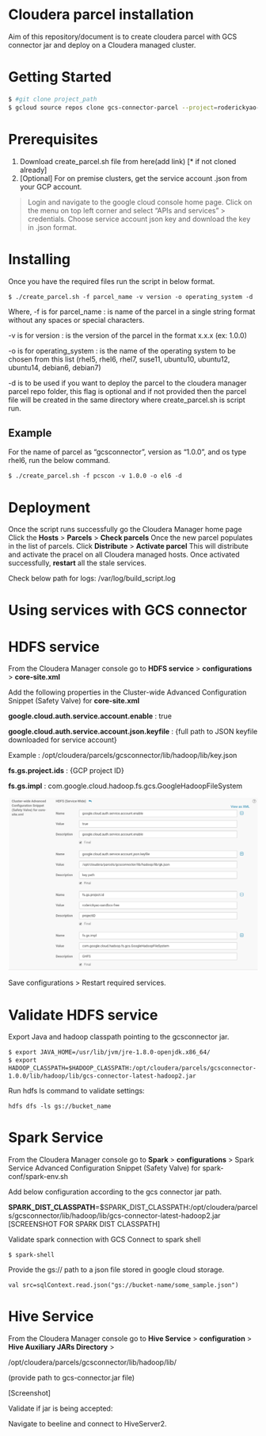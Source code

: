 # Cloudera parcel installation

Aim of this repository/document is to create cloudera parcel with GCS connector jar and deploy on a Cloudera managed cluster.

# Getting Started

```sh
$ #git clone project_path
$ gcloud source repos clone gcs-connector-parcel --project=roderickyao-sandbox-free
```
# Prerequisites
1. Download create_parcel.sh file from here(add link) [* if not cloned already]
2. [Optional] For on premise clusters, get the service account .json from your GCP account.


>Login and navigate to the google cloud console home page.
>Click on the menu on top left corner and select “APIs and services” > credentials.
>Choose service account json key and download the key in .json format.

# Installing
Once you have the required files run the script in below format.
```
$ ./create_parcel.sh -f parcel_name -v version -o operating_system -d 
```

Where,
-f is for parcel_name : is name of the parcel in a single string format without any spaces or special characters.

-v is for version : is the version of the parcel in the format x.x.x (ex: 1.0.0)

-o is for operating_system : is the name of the operating system to be chosen from this list (rhel5, rhel6, rhel7, suse11, ubuntu10, ubuntu12, ubuntu14, debian6, debian7)

-d is to be used if you want to deploy the parcel to the cloudera manager parcel repo folder, this flag is optional and if not provided then the parcel file will be created in the same directory where create_parcel.sh is script run.

Example
------
For the name of parcel as “gcsconnector”, version as “1.0.0”, and os type rhel6, run the below command.
```
$ ./create_parcel.sh -f pcscon -v 1.0.0 -o el6 -d
```

# Deployment
Once the script runs successfully go the Cloudera Manager home page
Click the **Hosts** > **Parcels** > **Check parcels**
Once the new parcel populates in the list of parcels.
Click **Distribute** > **Activate parcel**
This will distribute and activate the pracel on all Cloudera managed hosts.
Once activated successfully, **restart** all the stale services.

Check below path for logs:
/var/log/build_script.log


# Using services with GCS connector

# HDFS service
From the Cloudera Manager console go to **HDFS service** > **configurations** > **core-site.xml** 

Add the following properties in the Cluster-wide Advanced Configuration Snippet (Safety Valve) for **core-site.xml** 

**google.cloud.auth.service.account.enable** : true


**google.cloud.auth.service.account.json.keyfile** : {full path to JSON keyfile downloaded for service account}


Example : 
/opt/cloudera/parcels/gcsconnector/lib/hadoop/lib/key.json


**fs.gs.project.ids** : {GCP project ID}


**fs.gs.impl** : com.google.cloud.hadoop.fs.gcs.GoogleHadoopFileSystem

![alt text](https://github.com/haaris292/cparcel/blob/master/Screen%20Shot%202018-10-04%20at%209.56.59%20PM.png)


Save configurations > Restart required services.

# Validate HDFS service
Export Java and hadoop classpath pointing to the gcsconnector jar.
```
$ export JAVA_HOME=/usr/lib/jvm/jre-1.8.0-openjdk.x86_64/
$ export HADOOP_CLASSPATH=$HADOOP_CLASSPATH:/opt/cloudera/parcels/gcsconnector-1.0.0/lib/hadoop/lib/gcs-connector-latest-hadoop2.jar
```

Run hdfs ls command to validate settings:
```
hdfs dfs -ls gs://bucket_name
```

# Spark Service
From the Cloudera Manager console go to **Spark** > **configurations** > Spark Service Advanced Configuration Snippet (Safety Valve) for spark-conf/spark-env.sh

Add below configuration according to the gcs connector jar path.

**SPARK_DIST_CLASSPATH**=$SPARK_DIST_CLASSPATH:/opt/cloudera/parcels/gcsconnector/lib/hadoop/lib/gcs-connector-latest-hadoop2.jar
[SCREENSHOT FOR SPARK DIST CLASSPATH]

Validate spark connection with GCS
Connect to spark shell

```
$ spark-shell
```
Provide the gs:// path to a json file stored in google cloud storage.
```
val src=sqlContext.read.json("gs://bucket-name/some_sample.json")
```

# Hive Service
From the Cloudera Manager console go to **Hive Service** > **configuration** > **Hive Auxiliary JARs Directory** > 

/opt/cloudera/parcels/gcsconnector/lib/hadoop/lib/

(provide path to gcs-connector.jar file)

[Screenshot]


Validate if jar is being accepted:

Navigate to beeline and connect to HiveServer2.

